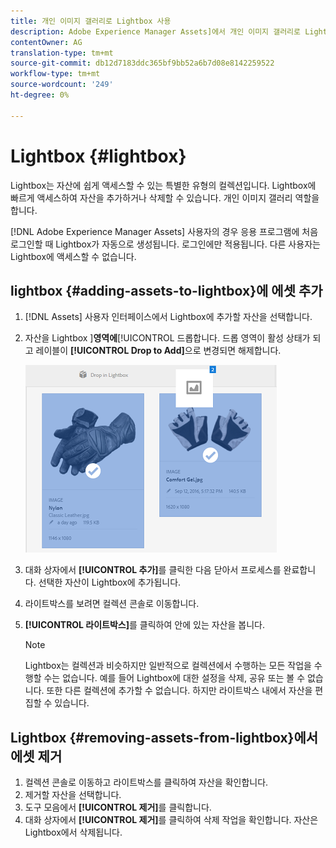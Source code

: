 ```yaml
---
title: 개인 이미지 갤러리로 Lightbox 사용
description: Adobe Experience Manager Assets]에서 개인 이미지 갤러리로 Lightbox에 대해 알아보십시오.
contentOwner: AG
translation-type: tm+mt
source-git-commit: db12d7183ddc365bf9bb52a6b7d08e8142259522
workflow-type: tm+mt
source-wordcount: '249'
ht-degree: 0%

---
```



# Lightbox {#lightbox}

Lightbox는 자산에 쉽게 액세스할 수 있는 특별한 유형의 컬렉션입니다. Lightbox에 빠르게 액세스하여 자산을 추가하거나 삭제할 수 있습니다. 개인 이미지 갤러리 역할을 합니다.

[!DNL Adobe Experience Manager Assets] 사용자의 경우 응용 프로그램에 처음 로그인할 때 Lightbox가 자동으로 생성됩니다. 로그인에만 적용됩니다. 다른 사용자는 Lightbox에 액세스할 수 없습니다.

## lightbox {#adding-assets-to-lightbox}에 에셋 추가

1. [!DNL Assets] 사용자 인터페이스에서 Lightbox에 추가할 자산을 선택합니다.
1. 자산을 Lightbox ]**영역에**[!UICONTROL &#x200B;드롭합니다. 드롭 영역이 활성 상태가 되고 레이블이 **[!UICONTROL Drop to Add]**&#x200B;으로 변경되면 해제합니다.

   ![add_to_lightbox](assets/add_to_lightbox.png)

1. 대화 상자에서 **[!UICONTROL 추가]**&#x200B;를 클릭한 다음 닫아서 프로세스를 완료합니다. 선택한 자산이 Lightbox에 추가됩니다.
1. 라이트박스를 보려면 컬렉션 콘솔로 이동합니다.
1. **[!UICONTROL 라이트박스]**&#x200B;를 클릭하여 안에 있는 자산을 봅니다.

   >[!NOTE]
   >
   >Lightbox는 컬렉션과 비슷하지만 일반적으로 컬렉션에서 수행하는 모든 작업을 수행할 수는 없습니다. 예를 들어 Lightbox에 대한 설정을 삭제, 공유 또는 볼 수 없습니다. 또한 다른 컬렉션에 추가할 수 없습니다. 하지만 라이트박스 내에서 자산을 편집할 수 있습니다.

## Lightbox {#removing-assets-from-lightbox}에서 에셋 제거

1. 컬렉션 콘솔로 이동하고 라이트박스를 클릭하여 자산을 확인합니다.
1. 제거할 자산을 선택합니다.
1. 도구 모음에서 **[!UICONTROL 제거]**&#x200B;를 클릭합니다.
1. 대화 상자에서 **[!UICONTROL 제거]**&#x200B;를 클릭하여 삭제 작업을 확인합니다. 자산은 Lightbox에서 삭제됩니다.
